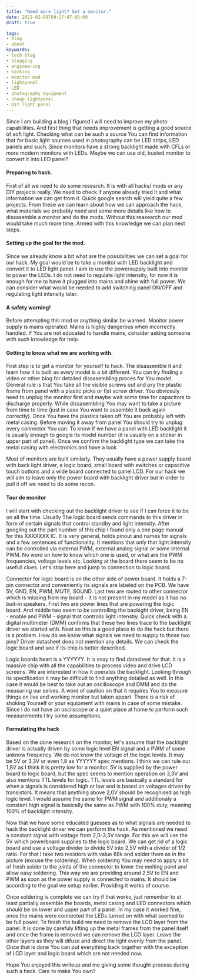 ```yaml
---
title: "Need more light? Get a monitor."
date: 2022-02-08T09:17:47-05:00
draft: true

tags:
- blog
- about
keywords:
- tech blog
- blogging
- engineering
- hacking
- monitor mod
- lightpanel
- LED
- photography equipment
- cheap lightpanel
- DIY light panel
---
```


Since I am building a blog I figured I will need to improve my photo capabilities. And first thing that needs improvement is getting a good source of soft light. Checking what can be such a source You can find information that for basic light sources used in photography can be LED strips, LED panels and such. Since monitors have a strong backlight made with CFLs or more modern monitors with LEDs. Maybe we can use old, busted monitor to convert it into LED panel?

#### Preparing to hack.

First of all we need to do some research. It is with all hacks/ mods or any DIY projects really. We need to check if anyone already tried it and what information we can get from it. Quick google search will yield quite a few projects. From these we can learn about how we can approach the hack, what materials we probably need and some more details like how to dissasemble a monitor and do the mods. Without this reasearch our mod would take much more time. Armed with this knowledge we can plan next steps.

#### Setting up the goal for the mod.

Since we already know a bit what are the possibilities we can set a goal for our hack. My goal would be to take a monitor with LED backlight and convert it to LED light panel. I aim to use the powersupply built into monitor to power the LEDs. I do not need to regulate light intensity, for now it is enough for me to have it plugged into mains and shine with full power. We can consider what would be needed to add switching panel ON/OFF and regulating light intensity later.

#### A safety warning!

Before attempting this mod or anything similar be warned. Monitor power supply is mains operated. Mains is highly dangerous when incorrectly handled. If You are not educated to handle mains, consider asking someone with such knowledge for help. 

#### Getting to know what we are working with.

First step is to get a monitor for yourself to hack. The disassemble it and learn how it is built as every model is a bit different. You can try finding a video or other blog for detailed dissasembling proces for You model. General rule is that You take all the visible screws out and pry the plastic frame from panel with a plastic picks or flat screw driver. You obviosuly need to unplug the monitor first and maybe wait some time for capacitors to discharge properly. While dissasembling You may want to take a picture from time to time (just in case You want to assemble it back again correctly). Once You have the plastics taken off You are probably left with metal casing. Before moving it away from panel You should try to unplug every connector You can. To know if we have a panel with LED backlight it is usually enough to google its model number (it is usually on a sticker in upper part of panel). Once we confirm the backlight type we can take the metal casing with electronics and have a look.

Most of monitors are built similarly. They usually have a power supply board with back light driver, a logic board, small board with switches or capacitive touch buttons and a wide board connected to panel LCD. For our hack we will aim to leave only the power board with backlight driver but in order to pull it off we need to do some recon. 

#### Tour de monitor

I will start with checking out the backlight driver to see if I can force it to be on all the time. Usually The logic board sends commands to this driver in form of certain signals that control standby and light intensity. After googling out the part number of this chip I found only a one page manual for this XXXXXXX IC. It is very general, holds pinout and names for signals and a few sentences of functionality. It mentions that only that light intensity can be controlled via external PWM, external analog signal or some internal PWM. No word on how to know which one is used, or what are the PWM frequencies, voltage levels etc. Looking at the board there seem to be no usefull clues. Let's stop here and jump to connection to logic board. 

Connector for logic board is on the other side of power board. It holds a 7-pin connector and conveniently its signals are labeled on the PCB. We have 5V, GND, EN, PWM, MUTE, SOUND. Last two are routed to other connector which is missing from my board - it is not present in my model as it has no buit-in speakers. First two are power lines that are powering the logic board. And middle two seem to be controlling the backight driver, being EN - enable and PWM - signal that controlls light intenstiy. Quick check with a digital multimeter (DMM) confirms that these two lines trace to the backlight driver we started with. Neat so this is a good place to do the hack but there is a problem. How do we know what signals we need to supply to those two pins? Driver datasheet does not mention any details. We can check the logic board and see if its chip is better described. 

Logic boards heart is a YYYYYY. It is esay to find datasheet for that. It is a massive chip with all the capabilities to process video and drive LCD screens. We are interested in how it operates the backlight. Looking through its specification it may be difficult to find anything detailed as well. In this case it would be best to take out an oscilloscope and DMM and do the measuring our selves. A word of caution on that it requires You to measure things on live and working monitor but taken appart. There is a risk of shoking Yourself or your equipment with mains in case of some mistake. Since I do not have an oscilscope or a quiet place at home to perform such measurements I try some assumptions. 

#### Formulating the hack

Based on the done research on the monitor, let's assume that the backlight driver is actually driven by some logic level EN signal and a PWM of some unknow frequency. We do not know the voltage of the logic levels. It may be 5V or 3,3V or even 1,8 as YYYYYY spec mentions. I think we can rule out 1,8V as I think it is pretty low for a monitor. 5V is supplied by the power board to logic board, but the spec seems to mention operation on 3,3V and also mentions TTL levels for logic. TTL levels are basically a standard for when a signals is considered high or low and is based on voltages driven by transistors. It means that anything above 2,0V should be recognised as high logic level. I would assume the same for PWM signal and additionaly a constant high signal is basically the same as PWM with 100% duty, meaning 100% of backlight intensity. 

Now that we have some educated guesses as to what signals are needed to hack the backlight driver we can perform the hack. As mentioned we need a constant signal with voltage from 2,0-3,3V range. For this we will use the 5V which powerboard supplies to the logic board. We can get rid of a logic board and use a voltage divider to divide 5V into 2,5V with a divider of 1/2 ratio. For that I take two resistors with value 68k and solder them as in the picture (excuse the soldering). When soldering You may need to apply a bit of fresh solder to the joints of the connector to lower the melting point and allow easy soldering. This way we are providing around 2,5V to EN and PWM as soon as the power supply is connected to mains. It should be according to the goal we setup earlier. Providing it works of course.

Once soldering is complete we can try if that works, just remember to at least partially assemble the boards, metal casing and LED connectors which should be on lower and upper part of a panel. In my case it worked fine, once the mains were connected the LEDs turned on with what seemed to be full power. To finish the build we need to remove the LCD layer from the panel. It is done by carefuly lifting up the metal frames from the panel itself and once the frame is removed we can remove the LCD layer. Leave the other layers as they will difuse and direct the light evenly from the panel. Once that is done You can put everything back together with the exception of LCD layer and logic board which are not needed now.

Hope You enjoyed this writeup and me giving some thought process during such a hack. Care to make You own?